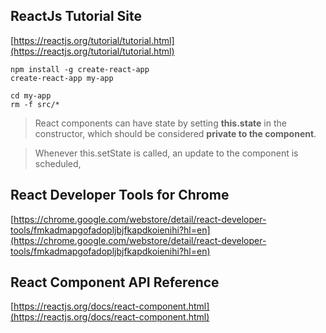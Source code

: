 ## ReactJs Tutorial Site
[https://reactjs.org/tutorial/tutorial.html](https://reactjs.org/tutorial/tutorial.html)


```linux
npm install -g create-react-app
create-react-app my-app

cd my-app
rm -f src/*

```

> React components can have state by setting **this.state** in the constructor, which should be considered **private to the component**. 

> Whenever this.setState is called, an update to the component is scheduled, 



## React Developer Tools for Chrome 
[https://chrome.google.com/webstore/detail/react-developer-tools/fmkadmapgofadopljbjfkapdkoienihi?hl=en](https://chrome.google.com/webstore/detail/react-developer-tools/fmkadmapgofadopljbjfkapdkoienihi?hl=en)


## React Component API Reference
[https://reactjs.org/docs/react-component.html](https://reactjs.org/docs/react-component.html)
